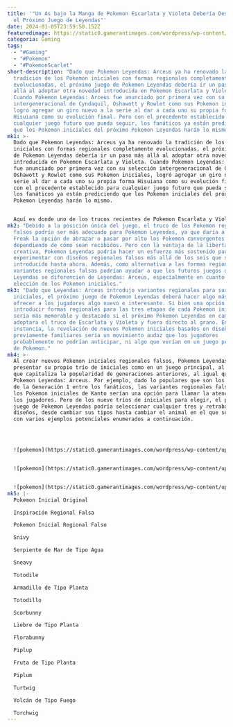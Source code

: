 ```yaml
---
title: '"Un As bajo la Manga de Pokemon Escarlata y Violeta Debería Destacar en
  el Próximo Juego de Leyendas"'
date: 2024-01-05T23:59:50.152Z
featuredimage: https://static0.gamerantimages.com/wordpress/wp-content/uploads/2024/01/pokemon-scarlet-violet-legends-starters.jpg?q=50&fit=contain&w=1140&h=&dpr=1.5
categoria: Gaming
tags:
  - "#Gaming"
  - "#Pokemon"
  - "#PokemonScarlet"
short-description: "Dado que Pokemon Leyendas: Arceus ya ha renovado la
  tradición de los Pokemon iniciales con formas regionales completamente
  evolucionadas, el próximo juego de Pokemon Leyendas debería ir un paso más
  allá al adoptar otra novedad introducida en Pokemon Escarlata y Violeta.
  Cuando Pokemon Leyendas: Arceus fue anunciado por primera vez con su selección
  intergeneracional de Cyndaquil, Oshawott y Rowlet como sus Pokemon iniciales,
  logró agregar un giro nuevo a la serie al dar a cada uno su propia forma
  Hisuiana como su evolución final. Pero con el precedente establecido para
  cualquier juego futuro que pueda seguir, los fanáticos ya están prediciendo
  que los Pokemon iniciales del próximo Pokemon Leyendas harán lo mismo."
mk1: >-
  Dado que Pokemon Leyendas: Arceus ya ha renovado la tradición de los Pokemon
  iniciales con formas regionales completamente evolucionadas, el próximo juego
  de Pokemon Leyendas debería ir un paso más allá al adoptar otra novedad
  introducida en Pokemon Escarlata y Violeta. Cuando Pokemon Leyendas: Arceus
  fue anunciado por primera vez con su selección intergeneracional de Cyndaquil,
  Oshawott y Rowlet como sus Pokemon iniciales, logró agregar un giro nuevo a la
  serie al dar a cada uno su propia forma Hisuiana como su evolución final. Pero
  con el precedente establecido para cualquier juego futuro que pueda seguir,
  los fanáticos ya están prediciendo que los Pokemon iniciales del próximo
  Pokemon Leyendas harán lo mismo.


  Aquí es donde uno de los trucos recientes de Pokemon Escarlata y Violeta podría ofrecer otra forma de que el próximo juego de Pokemon Leyendas recapture ese mismo elemento de sorpresa. A pesar de una recepción mixta en su primera revelación, la adición de los Pokemon regionales falsos o convergentes de la Generación 9 ha permitido que Game Freak vuelva a visitar Pokemon anteriores y retrabaje sus diseños para crear algo completamente nuevo. Aunque el truco aún está en pañales, podría tener un gran potencial para asegurar que los fanáticos nunca sepan qué esperar exactamente en cuanto a formas regionales y Pokemon falsos, especialmente si una secuela de Pokemon Leyendas: Arceus adopta esto con nuevos Pokemon iniciales regionales falsos.
mk2: "Debido a la posición única del juego, el truco de los Pokemon regionales
  falsos podría ser más adecuado para Pokemon Leyendas, ya que daría a Game
  Freak la opción de abrazar o pasar por alto los Pokemon convergentes
  dependiendo de cómo sean recibidos. Pero con la ventaja de la libertad
  creativa, Pokemon Leyendas podría hacer un esfuerzo más sostenido para
  experimentar con diseños regionales falsos más allá de los seis que se han
  introducido hasta ahora. Además, como alternativa a las formas regionales, las
  variantes regionales falsas podrían ayudar a que los futuros juegos de Pokemon
  Leyendas se diferencien de Leyendas: Arceus, especialmente en cuanto a la
  elección de los Pokemon iniciales."
mk3: "Dado que Leyendas: Arceus introdujo variantes regionales para sus Pokemon
  iniciales, el próximo juego de Pokemon Leyendas deberá hacer algo más para
  ofrecer a los jugadores algo nuevo e interesante. Si bien una opción sería
  introducir formas regionales para las tres etapas de cada Pokemon inicial,
  sería más memorable y destacado si el próximo Pokemon Leyendas en cambio
  adoptara el truco de Escarlata y Violeta y fuera directo al grano. En última
  instancia, la revelación de nuevos Pokemon iniciales basados en diseños
  previamente familiares sería un movimiento audaz que los jugadores
  probablemente no podrían anticipar, ni algo que verían en un juego principal
  de Pokemon."
mk4: >-
  Al crear nuevos Pokemon iniciales regionales falsos, Pokemon Leyendas podría
  presentar su propio trío de iniciales como en un juego principal, al tiempo
  que capitaliza la popularidad de generaciones anteriores, al igual que lo hizo
  Pokemon Leyendas: Arceus. Por ejemplo, dado lo populares que son los Pokemon
  de la Generación 1 entre los fanáticos, las variantes regionales falsas para
  los Pokemon iniciales de Kanto serían una opción para llamar la atención de
  los jugadores. Pero de los nueve tríos de iniciales para elegir, el próximo
  juego de Pokemon Leyendas podría seleccionar cualquier tres y retrabajar sus
  diseños, desde cambiar sus tipos hasta cambiar el animal en el que se basan,
  con varios ejemplos potenciales enumerados a continuación.




  ![pokemon](https://static0.gamerantimages.com/wordpress/wp-content/uploads/2024/01/pokemon-typhlosion-johto-hisui.jpg?q=50&fit=contain&w=750&h=415&dpr=1.5 "pokemon")


  ![pokemon](https://static0.gamerantimages.com/wordpress/wp-content/uploads/2024/01/pokemon-samurott-unova-hisui.jpg?q=50&fit=contain&w=750&h=415&dpr=1.5 "pokemon")


  ![pokemon](https://static0.gamerantimages.com/wordpress/wp-content/uploads/2024/01/pokemon-decidueye-alola-hisui.jpg?q=50&fit=contain&w=750&h=415&dpr=1.5 "pokemon")
mk5: |-
  Pokemon Inicial Original

  Inspiración Regional Falsa

  Pokemon Inicial Regional Falso

  Snivy

  Serpiente de Mar de Tipo Agua

  Sneavy

  Totodile

  Armadillo de Tipo Planta

  Totodillo

  Scorbunny

  Liebre de Tipo Planta

  Florabunny

  Piplup

  Fruta de Tipo Planta

  Piplum

  Turtwig

  Volcán de Tipo Fuego

  Torchwig
---
```


